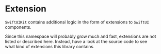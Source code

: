 # Extension

`SwiftUIKit` contains additional logic in the form of extensions to `SwiftUI` components.

Since this namespace will probably grow much and fast, extensions are not listed or described here. Instead, have a look at the source code to see what kind of extensions this library contains.
